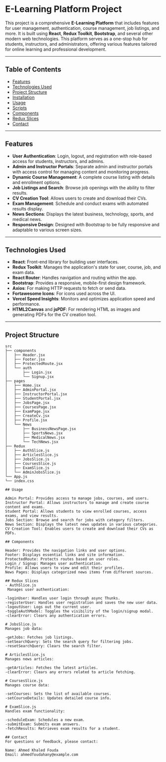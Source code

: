 # E-Learning Platform Project

This project is a comprehensive **E-Learning Platform** that includes features for user management, authentication, course management, job listings, and more. It is built using **React**, **Redux Toolkit**, **Bootstrap**, and several other modern web technologies. This platform serves as a one-stop hub for students, instructors, and administrators, offering various features tailored for online learning and professional development.

---

## Table of Contents

- [Features](#features)
- [Technologies Used](#technologies-used)
- [Project Structure](#project-structure)
- [Installation](#installation)
- [Usage](#usage)
- [Scripts](#scripts)
- [Components](#components)
- [Redux Slices](#redux-slices)
- [Contact](#contact)

---

## Features

- **User Authentication**: Login, logout, and registration with role-based access for students, instructors, and admins.
- **Admin and Instructor Portals**: Separate admin and instructor portals with access control for managing content and monitoring progress.
- **Dynamic Course Management**: A complete course listing with details and enrollment options.
- **Job Listings and Search**: Browse job openings with the ability to filter results.
- **CV Creation Tool**: Allows users to create and download their CVs.
- **Exam Management**: Schedule and conduct exams with automated results display.
- **News Sections**: Displays the latest business, technology, sports, and medical news.
- **Responsive Design**: Designed with Bootstrap to be fully responsive and adaptable to various screen sizes.

---

## Technologies Used

- **React**: Front-end library for building user interfaces.
- **Redux Toolkit**: Manages the application's state for user, course, job, and exam data.
- **React Router**: Handles navigation and routing within the app.
- **Bootstrap**: Provides a responsive, mobile-first design framework.
- **Axios**: For making HTTP requests to fetch or send data.
- **Fortawesome Icons**: For icons used across the UI.
- **Vercel Speed Insights**: Monitors and optimizes application speed and performance.
- **HTML2Canvas** and **jsPDF**: For rendering HTML as images and generating PDFs for the CV creation tool.

---

## Project Structure

```plaintext
src
├── components
│   ├── Header.jsx
│   ├── Footer.jsx
│   ├── ProtectedRoute.jsx
│   └── auth
│       ├── Login.jsx
│       └── Signup.jsx
├── pages
│   ├── Home.jsx
│   ├── AdminPortal.jsx
│   ├── InstructorPortal.jsx
│   ├── StudentPortal.jsx
│   ├── JobsPage.jsx
│   ├── CoursesPage.jsx
│   ├── ExamPage.jsx
│   ├── CreateCv.jsx
│   ├── Profile.jsx
│   └── News
│       ├── BusinessNewsPage.jsx
│       ├── SportsNews.jsx
│       ├── MedicalNews.jsx
│       └── TechNews.jsx
├── Redux
│   ├── AuthSlice.js
│   ├── ArticlesSlice.js
│   ├── JobsSlice.js
│   ├── CoursesSlice.js
│   ├── ExamSlice.js
│   └── AdminJobsSlice.js
└── App.js
└── index.css

## Usage

Admin Portal: Provides access to manage jobs, courses, and users.
Instructor Portal: Allows instructors to manage and create course content and exams.
Student Portal: Allows students to view enrolled courses, access exams, and view results.
Jobs Section: Browse and search for jobs with category filters.
News Section: Displays the latest news updates in various categories.
CV Creation Tool: Enables users to create and download their CVs as PDFs.

## Components

Header: Provides the navigation links and user options.
Footer: Displays essential links and site information.
ProtectedRoute: Protects routes based on user roles.
Login / Signup: Manages user authentication.
Profile: Allows users to view and edit their profiles.
News Pages: Displays categorized news items from different sources.

## Redux Slices
- AuthSlice.js
 Manages user authentication:

-loginUser: Handles user login through async Thunks.
-registerUser: Handles user registration and saves the new user data.
-logoutUser: Logs out the current user.
-toggleAuthModel: Toggles the visibility of the login/signup modal.
-clearError: Clears any authentication errors.

# JobsSlice.js
Manages job data:

-getJobs: Fetches job listings.
-setSearchQuery: Sets the search query for filtering jobs.
-resetSearchQuery: Clears the search filter.

# ArticlesSlice.js
Manages news articles:

-getArticles: Fetches the latest articles.
-clearError: Clears any errors related to article fetching.

# CoursesSlice.js
Manages course data:

-setCourses: Sets the list of available courses.
-setCourseDetails: Updates detailed course info.

# ExamSlice.js
Handles exam functionality:

-scheduleExam: Schedules a new exam.
-submitExam: Submits exam answers.
-fetchResults: Retrieves exam results for a student.

## Contact
For questions or feedback, please contact:

Name: Ahmed Khaled Fouda
Email: ahmedfoudahany@example.com
```
